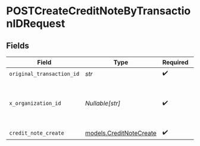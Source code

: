 # POSTCreateCreditNoteByTransactionIDRequest


## Fields

| Field                                                         | Type                                                          | Required                                                      | Description                                                   | Example                                                       |
| ------------------------------------------------------------- | ------------------------------------------------------------- | ------------------------------------------------------------- | ------------------------------------------------------------- | ------------------------------------------------------------- |
| `original_transaction_id`                                     | *str*                                                         | :heavy_check_mark:                                            | N/A                                                           |                                                               |
| `x_organization_id`                                           | *Nullable[str]*                                               | :heavy_check_mark:                                            | The unique identifier for the organization making the request | org_12345                                                     |
| `credit_note_create`                                          | [models.CreditNoteCreate](../models/creditnotecreate.md)      | :heavy_check_mark:                                            | N/A                                                           |                                                               |